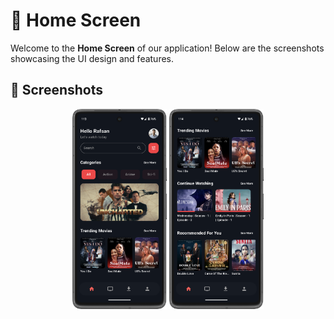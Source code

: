# 📱 Home Screen

Welcome to the **Home Screen** of our application! Below are the screenshots showcasing the UI design and features.

## 🌟 Screenshots

<div align="center">
  <img src="screenshot/screenshot_1.png" alt="Screenshot 1" width="30%" >
  <img src="screenshot/screenshot_2.png" alt="Screenshot 2" width="30%" >
</div>
